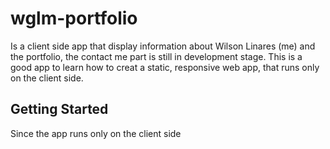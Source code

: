 # wglm-portfolio
Is a client side app that display information about Wilson Linares (me) and the portfolio, the contact me part is still in development stage. This is a good app to learn how to creat a static, responsive web app, that runs only on the client side.

## Getting Started
Since the app runs only on the client side
